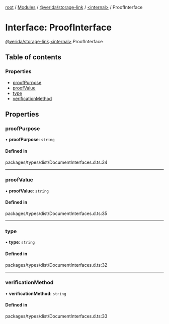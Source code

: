 [root](../README.md) / [Modules](../modules.md) / [@verida/storage-link](../modules/verida_storage_link.md) / [<internal\>](../modules/verida_storage_link._internal_.md) / ProofInterface

# Interface: ProofInterface

[@verida/storage-link](../modules/verida_storage_link.md).[<internal\>](../modules/verida_storage_link._internal_.md).ProofInterface

## Table of contents

### Properties

- [proofPurpose](verida_storage_link._internal_.ProofInterface.md#proofpurpose)
- [proofValue](verida_storage_link._internal_.ProofInterface.md#proofvalue)
- [type](verida_storage_link._internal_.ProofInterface.md#type)
- [verificationMethod](verida_storage_link._internal_.ProofInterface.md#verificationmethod)

## Properties

### proofPurpose

• **proofPurpose**: `string`

#### Defined in

packages/types/dist/DocumentInterfaces.d.ts:34

___

### proofValue

• **proofValue**: `string`

#### Defined in

packages/types/dist/DocumentInterfaces.d.ts:35

___

### type

• **type**: `string`

#### Defined in

packages/types/dist/DocumentInterfaces.d.ts:32

___

### verificationMethod

• **verificationMethod**: `string`

#### Defined in

packages/types/dist/DocumentInterfaces.d.ts:33
